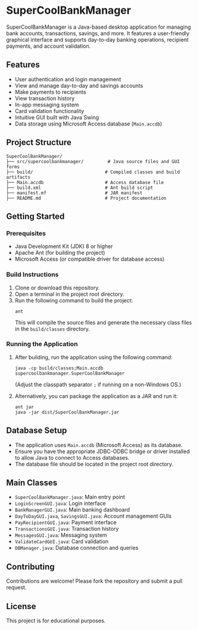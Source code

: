 # SuperCoolBankManager

SuperCoolBankManager is a Java-based desktop application for managing bank accounts, transactions, savings, and more. It features a user-friendly graphical interface and supports day-to-day banking operations, recipient payments, and account validation.

## Features

- User authentication and login management
- View and manage day-to-day and savings accounts
- Make payments to recipients
- View transaction history
- In-app messaging system
- Card validation functionality
- Intuitive GUI built with Java Swing
- Data storage using Microsoft Access database (`Main.accdb`)

## Project Structure

```
SuperCoolBankManager/
├── src/supercoolbankmanager/         # Java source files and GUI forms
├── build/                           # Compiled classes and build artifacts
├── Main.accdb                       # Access database file
├── build.xml                        # Ant build script
├── manifest.mf                      # JAR manifest
├── README.md                        # Project documentation
```

## Getting Started

### Prerequisites

- Java Development Kit (JDK) 8 or higher
- Apache Ant (for building the project)
- Microsoft Access (or compatible driver for database access)

### Build Instructions

1. Clone or download this repository.
2. Open a terminal in the project root directory.
3. Run the following command to build the project:
   ```
   ant
   ```
   This will compile the source files and generate the necessary class files in the `build/classes` directory.

### Running the Application

1. After building, run the application using the following command:

   ```
   java -cp build/classes;Main.accdb supercoolbankmanager.SuperCoolBankManager
   ```

   (Adjust the classpath separator `;` if running on a non-Windows OS.)

2. Alternatively, you can package the application as a JAR and run it:
   ```
   ant jar
   java -jar dist/SuperCoolBankManager.jar
   ```

## Database Setup

- The application uses `Main.accdb` (Microsoft Access) as its database.
- Ensure you have the appropriate JDBC-ODBC bridge or driver installed to allow Java to connect to Access databases.
- The database file should be located in the project root directory.

## Main Classes

- `SuperCoolBankManager.java`: Main entry point
- `LoginScreenGUI.java`: Login interface
- `BankManagerGUI.java`: Main banking dashboard
- `DayToDayGUI.java`, `SavingsGUI.java`: Account management GUIs
- `PayRecipientGUI.java`: Payment interface
- `TransactionsGUI.java`: Transaction history
- `MessagesGUI.java`: Messaging system
- `ValidateCardGUI.java`: Card validation
- `DBManager.java`: Database connection and queries

## Contributing

Contributions are welcome! Please fork the repository and submit a pull request.

## License

This project is for educational purposes.
